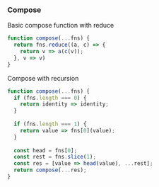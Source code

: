 ### Compose
Basic compose function with reduce
```javascript
function compose(...fns) {
  return fns.reduce((a, c) => {
    return v => a(c(v));
  }, v => v)
}

```
Compose with recursion
```javascript
function compose(...fns) {
  if (fns.length === 0) {
    return identity => identity;
  }
  
  if (fns.length === 1) {
    return value => fns[0](value);
  }
  
  const head = fns[0];
  const rest = fns.slice(1);
  const res = [value => head(value), ...rest];
  return compose(...res);
}
```
